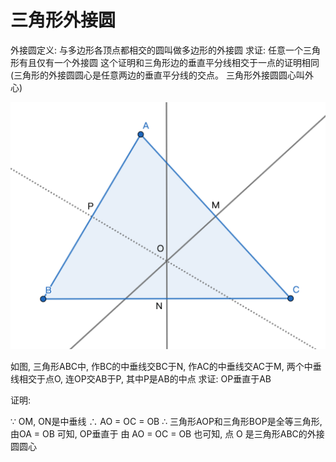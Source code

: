 # 三角形外接圆

外接圆定义: 与多边形各顶点都相交的圆叫做多边形的外接圆
求证: 任意一个三角形有且仅有一个外接圆
这个证明和三角形边的垂直平分线相交于一点的证明相同 (三角形的外接圆圆心是任意两边的垂直平分线的交点。 三角形外接圆圆心叫外心)  

![](images/4.png)

如图, 三角形ABC中, 作BC的中垂线交BC于N, 作AC的中垂线交AC于M, 两个中垂线相交于点O, 连OP交AB于P, 其中P是AB的中点
求证: OP垂直于AB

证明: 

∵ OM, ON是中垂线
∴ AO = OC = OB
∴ 三角形AOP和三角形BOP是全等三角形, 由OA = OB 可知, OP垂直于
由 AO = OC = OB 也可知, 点 O 是三角形ABC的外接圆圆心
